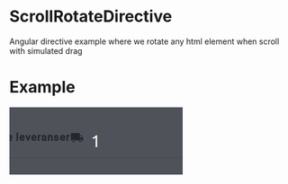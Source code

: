 # ScrollRotateDirective
Angular directive example where we rotate any html element when scroll with simulated drag

# Example
![img](https://github.com/Avokadoen/ScrollRotateDirective/blob/master/Peek%202019-11-05%2014-09.gif)
